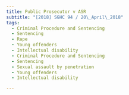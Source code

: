 ```yaml
---
title: Public Prosecutor v ASR 
subtitle: "[2018] SGHC 94 / 20\_April\_2018"
tags:
  - Criminal Procedure and Sentencing
  - Sentencing
  - Rape
  - Young offenders
  - Intellectual disability
  - Criminal Procedure and Sentencing
  - Sentencing
  - Sexual assault by penetration
  - Young offenders
  - Intellectual disability

---
```


